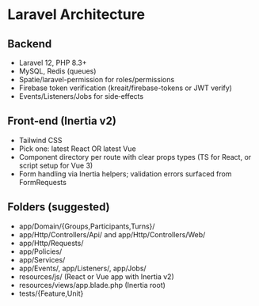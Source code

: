 # Laravel Architecture

## Backend
- Laravel 12, PHP 8.3+
- MySQL, Redis (queues)
- Spatie/laravel-permission for roles/permissions
- Firebase token verification (kreait/firebase-tokens or JWT verify)
- Events/Listeners/Jobs for side‑effects

## Front‑end (Inertia v2)
- Tailwind CSS
- Pick one: latest React OR latest Vue
- Component directory per route with clear props types (TS for React, or script setup for Vue 3)
- Form handling via Inertia helpers; validation errors surfaced from FormRequests

## Folders (suggested)
- app/Domain/{Groups,Participants,Turns}/
- app/Http/Controllers/Api/ and app/Http/Controllers/Web/
- app/Http/Requests/
- app/Policies/
- app/Services/
- app/Events/, app/Listeners/, app/Jobs/
- resources/js/ (React or Vue app with Inertia v2)
- resources/views/app.blade.php (Inertia root)
- tests/{Feature,Unit}
